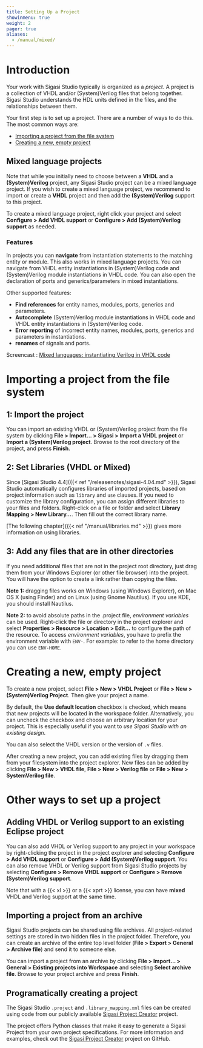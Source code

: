 ```yaml
---
title: Setting Up a Project
showinmenu: true
weight: 2
pager: true
aliases:
  - /manual/mixed/
---
```


# Introduction

Your work with Sigasi Studio typically is organized as a *project*. A project
is a collection of VHDL and/or (System)Verilog files that belong together. Sigasi Studio
understands the HDL units defined in the files, and the relationships
between them.

Your first step is to set up a project. There are a number of ways to do
this. The most common ways are:

* [Importing a project from the file system](#importing-a-project-from-the-file-system)
* [Creating a new, empty project](#creating-a-new-empty-project)

## Mixed language projects

Note that while you initially need to choose between a **VHDL** and a **(System)Verilog** project, any  Sigasi Studio project can be a mixed language project.
If you wish to create a mixed language project, we recommend to import or create a **VHDL** project and then add the **(System)Verilog** support to this project.

To create a mixed language project, right click your project and select **Configure \> Add VHDL support** or **Configure \> Add (System)Verilog support** as needed.

### Features

In projects you can **navigate** from instantiation statements to the matching entity or module.
This also works in mixed language projects.
You can navigate from VHDL entity instantiations in (System)Verilog code and (System)Verilog module instantiations in VHDL code.
You can also open the declaration of ports and generics/parameters in mixed instantiations.

Other supported features:

* **Find references** for entity names, modules, ports, generics and parameters.
* **Autocomplete** (System)Verilog module instantiations in VHDL code and VHDL entity instantiations in (System)Verilog code.
* **Error reporting** of incorrect entity names, modules, ports, generics and parameters in instantiations.
* **renames** of signals and ports.

Screencast : [Mixed languages: instantiating Verilog in VHDL code](/screencasts/mixed_language_instantiation)

# Importing a project from the file system

## 1: Import the project

You can import an existing VHDL or (System)Verilog project from the file system by clicking
**File \> Import… \> Sigasi \> Import a VHDL project** or **Import a (System)Verilog project**. Browse to the
root directory of the project, and press **Finish**.

## 2: Set Libraries (VHDL or Mixed)

Since [Sigasi Studio 4.4]({{< ref "/releasenotes/sigasi-4.04.md" >}}), Sigasi Studio automatically configures libraries of imported projects, based on project information
such as `library` and `use` clauses. If you need to customize the library configuration, you can assign different
libraries to your files and folders. Right-click on a file or folder and select **Library Mapping \> New Library…**.
Then fill out the correct library name.

[The following chapter]({{< ref "/manual/libraries.md" >}}) gives more information on using libraries.

## 3: Add any files that are in other directories

If you need additional files that are not in the project root directory,
just drag them from your Windows Explorer (or other file browser) into
the project. You will have the option to create a link rather than
copying the files.

**Note 1:** dragging files works on Windows (using Windows Explorer), on
Mac OS X (using Finder) and on Linux (using Gnome Nautilus). If you use
KDE, you should install Nautilus.

**Note 2:** to avoid absolute paths in the .project file, *environment variables* can be used.
Right-click the file or directory in the project explorer and select
**Properties > Resource > Location > Edit...** to configure the path of the resource.
To access *environment variables*, you have to prefix the environment variable with `ENV-`.
For example: to refer to the home directory you can use `ENV-HOME`.

# Creating a new, empty project

To create a new project, select **File \> New \> VHDL Project** or
**File \> New \> (System)Verilog Project**. Then give your project a name.

By default, the **Use default location** checkbox is checked, which
means that new projects will be located in the workspace folder.
Alternatively, you can uncheck the checkbox and choose an arbitrary
location for your project. This is especially useful if you want to *use
Sigasi Studio with an existing design*.

You can also select the VHDL version or the version of `.v` files.

After creating a new project, you can add existing files by dragging
them from your filesystem into the project explorer. New files can be
added by clicking **File \> New \> VHDL file**, **File \> New \> Verilog file**
or **File \> New \> SystemVerilog file**.

# Other ways to set up a project

## Adding VHDL or Verilog support to an existing Eclipse project

You can also add VHDL or Verilog support to any project in your
workspace by right-clicking the project in the project explorer and
selecting **Configure \> Add VHDL support** or **Configure \> Add
(System)Verilog support**. You can also remove VHDL or Verilog support from
Sigasi Studio projects by selecting **Configure \> Remove VHDL support** or
**Configure \> Remove (System)Verilog support**.

Note that with a {{< xl >}} or a {{< xprt >}} license, you can have **mixed** VHDL and
Verilog support at the same time.

## Importing a project from an archive

Sigasi Studio projects can be shared using file archives. All project-related
settings are stored in two hidden files in the project folder.
Therefore, you can create an archive of the entire top level folder
(**File \> Export \> General \> Archive file**) and send it to someone
else.

You can import a project from an archive by clicking **File \> Import…
\> General \> Existing projects into Workspace** and selecting **Select
archive file**. Browse to your project archive and press **Finish**.

## Programatically creating a project

The Sigasi Studio `.project` and `.library_mapping.xml` files can be created using code from our
publicly available [Sigasi Project Creator] project.

The project offers Python classes that make it easy to generate a Sigasi Project from your own project
specifications.
For more information and examples, check out the [Sigasi Project Creator] project on GitHub.

[Sigasi Project Creator]: https://github.com/sigasi/SigasiProjectCreator

